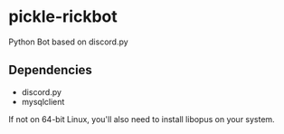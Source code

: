# pickle-rickbot
Python Bot based on discord.py

## Dependencies
 * discord.py
 * mysqlclient
 
If not on 64-bit Linux, you'll also need to install
libopus on your system.